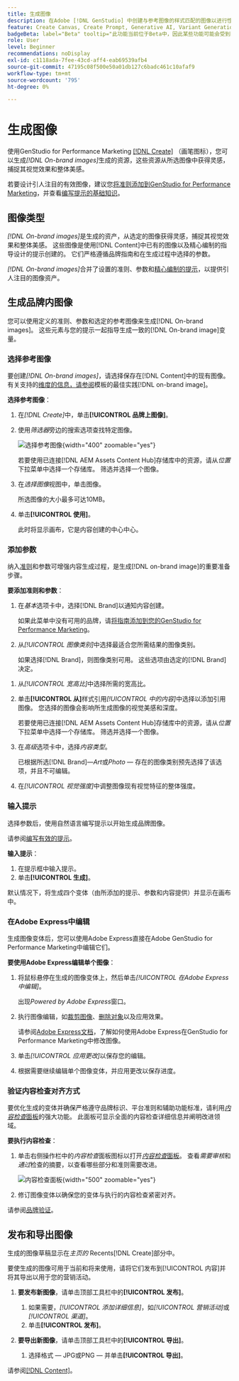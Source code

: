 ```yaml
---
title: 生成图像
description: 在Adobe [!DNL GenStudio] 中创建与参考图像的样式匹配的图像以进行性能营销。
feature: Create Canvas, Create Prompt, Generative AI, Variant Generation, Content Generation
badgeBeta: label="Beta" tooltip="此功能当前位于Beta中，因此某些功能可能会受到限制或发生更改。"
role: User
level: Beginner
recommendations: noDisplay
exl-id: c1118ada-7fee-43cd-aff4-eab69539afb4
source-git-commit: 47195c08f500e50a01db127c6badc461c10afaf9
workflow-type: tm+mt
source-wordcount: '795'
ht-degree: 0%

---
```


# 生成图像

使用GenStudio for Performance Marketing [[!DNL Create]](/help/user-guide/create/overview.md) （画笔图标），您可以生成&#x200B;_[!DNL On-brand images]_&#x200B;生成的资源，这些资源从所选图像中获得灵感，捕捉其视觉效果和整体美感。<!-- [two types of images](#image-types) using GenStudio for Performance Marketing [[!DNL Create]](/help/user-guide/create/overview.md) (paintbrush icon)—_[!DNL On-brand images]_ and _[!DNL Similar images]_. -->

若要设计引人注目的有效图像，建议您[将准则添加到GenStudio for Performance Marketing](/help/user-guide/guidelines/add-guidelines.md)，并查看[编写提示的基础知识](/help/user-guide/effective-prompts.md)。

## 图像类型

_[!DNL On-brand images]_&#x200B;是生成的资产，从选定的图像获得灵感，捕捉其视觉效果和整体美感。 这些图像是使用[!DNL Content]中已有的图像以及精心编制的指导设计的提示创建的。 它们严格遵循品牌指南和在生成过程中选择的参数。

_[!DNL On-brand images]_<!-- and _[!DNL Similar images]_ -->合并了设置的准则、参数和[精心编制的提示](/help/user-guide/effective-prompts.md)，以提供引人注目的图像资产。

<!-- * _[!DNL Similar images]_—Image assets created with strong similarity to an existing selected image available in [!DNL Content]. When generating similar images, GenStudio for Performance Marketing redesigns the selected image, giving slight variations on the content to provide variety and nuance. -->

## 生成品牌内图像

您可以使用定义的准则、参数和选定的参考图像来生成[!DNL On-brand images]。 这些元素与您的提示一起指导生成一致的[!DNL On-brand image]变量。

### 选择参考图像

要创建&#x200B;_[!DNL On-brand images]_，请选择保存在[!DNL Content]中的现有图像。 有关支持的[维度的信息，请参阅](/help/user-guide/content/best-practices-for-templates.md#follow-channel-specific-template-guidelines)模板的最佳实践[!DNL on-brand image]。

**选择参考图像**：

1. 在&#x200B;_[!DNL Create]_&#x200B;中，单击&#x200B;**[!UICONTROL 品牌上图像]**。
1. 使用&#x200B;_筛选器_&#x200B;旁边的搜索选项查找特定图像。

   ![选择参考图像](/help/assets/select-img.png){width="400" zoomable="yes"}

   若要使用已连接[!DNL AEM Assets Content Hub]存储库中的资源，请从&#x200B;_位置_&#x200B;下拉菜单中选择一个存储库。 筛选并选择一个图像。

1. 在&#x200B;_选择图像_&#x200B;视图中，单击图像。

   所选图像的大小最多可达10MB。

1. 单击&#x200B;**[!UICONTROL 使用]**。

   此时将显示画布，它是内容创建的中心中心。

### 添加参数

纳入[准则](/help/user-guide/guidelines/overview.md)和参数可增强内容生成过程，是生成[!DNL on-brand image]的重要准备步骤。

**要添加准则和参数**：

1. 在&#x200B;_基本_&#x200B;选项卡中，选择[!DNL Brand]以通知内容创建。

   如果此菜单中没有可用的品牌，请[将指南添加到您的GenStudio for Performance Marketing](/help/user-guide/guidelines/add-guidelines.md)。

1. 从&#x200B;_[!UICONTROL 图像类别]_&#x200B;中选择最适合您所需结果的图像类别。

   如果选择[!DNL Brand]，则图像类别可用。 这些选项由选定的[!DNL Brand]决定。

<!-- 1. _(Optional)_ Select a custom model from _[!UICONTROL Model]_.

   Models are available if you access to [custom models in Firefly](https://adobedx.slack.com/archives/CMF1JGMLY/p1743534402774569). The _Models_ list will be blank if you do not have access. -->

1. 从&#x200B;_[!UICONTROL 宽高比]_&#x200B;中选择所需的宽高比。
1. 单击&#x200B;**[!UICONTROL 从]**&#x200B;样式引用&#x200B;_[!UICONTROL 中的内容]_&#x200B;中选择以添加引用图像。 您选择的图像会影响所生成图像的视觉美感和深度。

   若要使用已连接[!DNL AEM Assets Content Hub]存储库中的资源，请从&#x200B;_位置_&#x200B;下拉菜单中选择一个存储库。 筛选并选择一个图像。

1. 在&#x200B;_高级_&#x200B;选项卡中，选择&#x200B;_内容类型_。

   已根据所选[!DNL Brand]—_Art_&#x200B;或&#x200B;_Photo_ — 存在的图像类别预先选择了该选项，并且不可编辑。

1. 在&#x200B;_[!UICONTROL 视觉强度]_&#x200B;中调整图像现有视觉特征的整体强度。

### 输入提示

选择参数后，使用自然语言编写提示以开始生成品牌图像。

请参阅[编写有效的提示](/help/user-guide/effective-prompts.md)。

**输入提示**：

1. 在提示框中输入提示。
1. 单击&#x200B;**[!UICONTROL 生成]**。

默认情况下，将生成四个变体（由所添加的提示、参数和内容提供）并显示在画布中。

### 在Adobe Express中编辑

生成图像变体后，您可以使用Adobe Express直接在Adobe GenStudio for Performance Marketing中编辑它们。

**要使用Adobe Express编辑单个图像**：

1. 将鼠标悬停在生成的图像变体上，然后单击&#x200B;_[!UICONTROL 在Adobe Express中编辑]_。

   出现&#x200B;_Powered by Adobe Express_&#x200B;窗口。

1. 执行图像编辑，如[裁剪图像](https://helpx.adobe.com/cn/express/create-and-edit-images/edit-images/crop-images.html)、[删除对象](https://helpx.adobe.com/cn/express/create-and-edit-images/create-and-modify-with-generative-ai/remove-objects-generative-fill.html)以及应用效果。

   请参阅[Adobe Express文档](https://helpx.adobe.com/cn/express/user-guide.html)，了解如何使用Adobe Express在GenStudio for Performance Marketing中修改图像。

1. 单击&#x200B;_[!UICONTROL 应用更改]_&#x200B;以保存您的编辑。
1. 根据需要继续编辑单个图像变体，并应用更改以保存进度。

### 验证内容检查对齐方式

要优化生成的变体并确保严格遵守品牌标识、平台准则和辅助功能标准，请利用&#x200B;[_内容检查_&#x200B;面板](/help/user-guide/guidelines/brand-validation.md#content-check-panel)的强大功能。 此面板可显示全面的内容检查详细信息并阐明改进领域。

**要执行内容检查**：

1. 单击右侧操作栏中的&#x200B;_内容检查_&#x200B;面板图标以打开&#x200B;[_内容检查_&#x200B;面板](/help/user-guide/guidelines/brand-validation.md#content-check-panel)。 查看&#x200B;*需要审核*&#x200B;和&#x200B;*通过*&#x200B;检查的摘要，以查看哪些部分和准则需要改进。

   ![_内容检查_&#x200B;面板](/help/assets/content-check-img.png){width="500" zoomable="yes"}

1. 修订图像变体以确保您的变体与执行的内容检查紧密对齐。

请参阅[品牌验证](/help/user-guide/guidelines/brand-validation.md)。

<!-- ## Generate Similar images

You can quickly generate images similar to a selected image within [!DNL Content] from the [!DNL Create] home.

**To create _[!DNL Similar images]_**:

1. In _[!DNL Create]_, click **[!UICONTROL Similar images]**.
1. Use the search option, adjacent to _Filter_, to find a specific image.

   To use assets from a connected [!DNL AEM Assets Content Hub] repository, choose a repository from the _Location_ drop-down menu. Filter and select one image.

1. In the _Select image_ view, click on an image.
1. Click **[!UICONTROL Use]**.

   The Canvas, which serves as the central hub for content creation, is displayed. Four image variations similar to the original selected image appear.

   ![Generate similar images](/help/assets/generate-similar.png){width="400" zoomable="yes"} -->

## 发布和导出图像

生成的图像草稿显示在&#x200B;_主页的_ Recents[!DNL Create]部分中。

要使生成的图像可用于当前和将来使用，请将它们发布到[!UICONTROL 内容]并将其导出以用于您的营销活动。

1. **要发布新图像**，请单击顶部工具栏中的&#x200B;**[!UICONTROL 发布]**。
   1. 如果需要，_[!UICONTROL 添加详细信息]_，如&#x200B;_[!UICONTROL 营销活动]_&#x200B;或&#x200B;_[!UICONTROL 渠道]_。
   1. 单击&#x200B;**[!UICONTROL 发布]**。

1. **要导出新图像**，请单击顶部工具栏中的&#x200B;**[!UICONTROL 导出]**。
   1. 选择格式 — JPG或PNG — 并单击&#x200B;**[!UICONTROL 导出]**。

请参阅[[!DNL Content]](/help/user-guide/content/overview.md#search-and-find-approved-content)。
